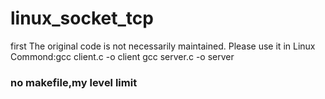 # linux_socket_tcp
first
The original code is not necessarily maintained.
Please use it in Linux
Commond:gcc client.c -o client
		gcc server.c -o server
###	no makefile,my level limit	###